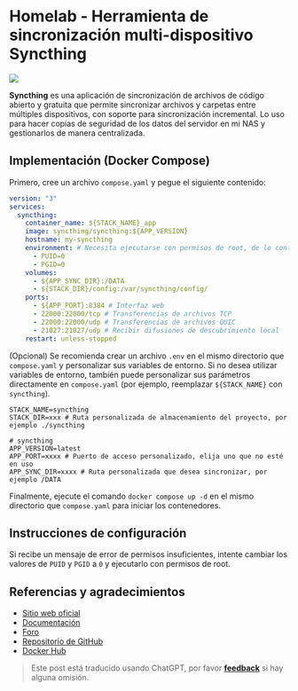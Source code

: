 # Homelab - Herramienta de sincronización multi-dispositivo Syncthing

![](https://wiki-media-1253965369.cos.ap-guangzhou.myqcloud.com/img/202304111529987.png)

**Syncthing** es una aplicación de sincronización de archivos de código abierto y gratuita que permite sincronizar archivos y carpetas entre múltiples dispositivos, con soporte para sincronización incremental. Lo uso para hacer copias de seguridad de los datos del servidor en mi NAS y gestionarlos de manera centralizada.

## Implementación (Docker Compose)

Primero, cree un archivo `compose.yaml` y pegue el siguiente contenido:

```yaml title="compose.yaml"
version: "3"
services:
  syncthing:
    container_name: ${STACK_NAME}_app
    image: syncthing/syncthing:${APP_VERSION}
    hostname: my-syncthing
    environment: # Necesita ejecutarse con permisos de root, de lo contrario no podrá leer otros directorios de Docker o el directorio raíz del host
      - PUID=0
      - PGID=0
    volumes:
      - ${APP_SYNC_DIR}:/DATA
      - ${STACK_DIR}/config:/var/syncthing/config/
    ports:
      - ${APP_PORT}:8384 # Interfaz web
      - 22000:22000/tcp # Transferencias de archivos TCP
      - 22000:22000/udp # Transferencias de archivos QUIC
      - 21027:21027/udp # Recibir difusiones de descubrimiento local
    restart: unless-stopped
```

(Opcional) Se recomienda crear un archivo `.env` en el mismo directorio que `compose.yaml` y personalizar sus variables de entorno. Si no desea utilizar variables de entorno, también puede personalizar sus parámetros directamente en `compose.yaml` (por ejemplo, reemplazar `${STACK_NAME}` con `syncthing`).

```dotenv title=".env"
STACK_NAME=syncthing
STACK_DIR=xxx # Ruta personalizada de almacenamiento del proyecto, por ejemplo ./syncthing

# syncthing
APP_VERSION=latest
APP_PORT=xxxx # Puerto de acceso personalizado, elija uno que no esté en uso
APP_SYNC_DIR=xxxx # Ruta personalizada que desea sincronizar, por ejemplo /DATA
```

Finalmente, ejecute el comando `docker compose up -d` en el mismo directorio que `compose.yaml` para iniciar los contenedores.

## Instrucciones de configuración

Si recibe un mensaje de error de permisos insuficientes, intente cambiar los valores de `PUID` y `PGID` a `0` y ejecutarlo con permisos de root.

## Referencias y agradecimientos

- [Sitio web oficial](https://syncthing.net/)
- [Documentación](https://github.com/syncthing/syncthing/blob/main/README-Docker.md)
- [Foro](https://forum.syncthing.net/)
- [Repositorio de GitHub](https://github.com/syncthing/syncthing)
- [Docker Hub](https://hub.docker.com/r/syncthing/syncthing/)

> Este post está traducido usando ChatGPT, por favor [**feedback**](https://github.com/linyuxuanlin/Wiki_MkDocs/issues/new) si hay alguna omisión.